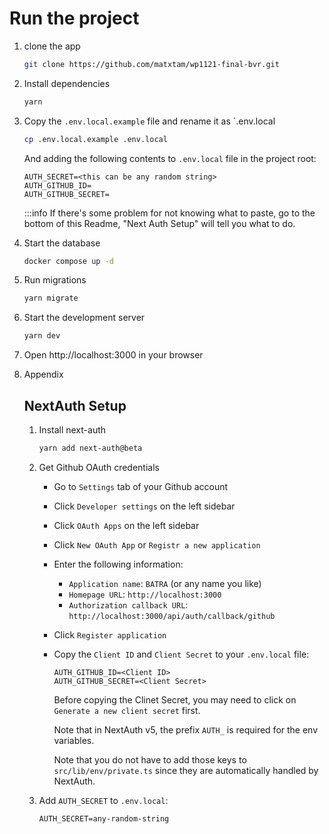 # Run the project

1. clone the app
    ```bash
    git clone https://github.com/matxtam/wp1121-final-bvr.git
    ```

2. Install dependencies
   ```bash
   yarn
   ```
3. Copy the `.env.local.example` file and rename it as `.env.local
    ```bash 
    cp .env.local.example .env.local
    ```
    And adding the following contents to `.env.local` file in the project root:
   ```text
   AUTH_SECRET=<this can be any random string>
   AUTH_GITHUB_ID=
   AUTH_GITHUB_SECRET=
   ```
   :::info 
   If there's some problem for not knowing what to paste, go to the bottom of this Readme, "Next Auth Setup" will tell you what to do.

5. Start the database
   ```bash
   docker compose up -d
   ```
6. Run migrations
   ```bash
   yarn migrate
   ```
7. Start the development server
   ```bash
   yarn dev
   ```
8. Open http://localhost:3000 in your browser
8. Appendix

   ## NextAuth Setup

    1. Install next-auth

       ```bash
       yarn add next-auth@beta
       ```

    2. Get Github OAuth credentials

       - Go to `Settings` tab of your Github account
       - Click `Developer settings` on the left sidebar
       - Click `OAuth Apps` on the left sidebar
       - Click `New OAuth App` or `Registr a new application`
       - Enter the following information:
         - `Application name`: `BATRA` (or any name you like)
         - `Homepage URL`: `http://localhost:3000`
         - `Authorization callback URL`: `http://localhost:3000/api/auth/callback/github`
       - Click `Register application`
       - Copy the `Client ID` and `Client Secret` to your `.env.local` file:

         ```text
         AUTH_GITHUB_ID=<Client ID>
         AUTH_GITHUB_SECRET=<Client Secret>
         ```

         Before copying the Clinet Secret, you may need to click on `Generate a new client secret` first.

         Note that in NextAuth v5, the prefix `AUTH_` is required for the env variables.

         Note that you do not have to add those keys to `src/lib/env/private.ts` since they are automatically handled by NextAuth.

    3. Add `AUTH_SECRET` to `.env.local`:

       ```text
       AUTH_SECRET=any-random-string
       ```

